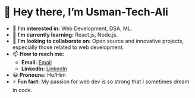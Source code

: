 # 👋 Hey there, I’m Usman-Tech-Ali
- 👀 **I’m interested in:** Web Development, DSA, ML.
- 🌱 **I’m currently learning:**  React.js, Node.js.
- 🤝 **I’m looking to collaborate on:** Open source and innovative projects, especially those related to web development.
- 📫 **How to reach me:**
  - **Email:** [Email](mailto:ua067284@gmail.com)
  - **LinkedIn:**  [LinkedIn](https://www.linkedin.com/in/usman-ali-6bb4972a0/)
- 😀 **Pronouns:** He/Him
- ⚡ **Fun fact:** My passion for web dev is so strong that I sometimes dream in code.

<!---
Usman-Tech-Ali/Usman-Tech-Ali is a ✨ special ✨ repository because its `README.md` (this file) appears on your GitHub profile.
You can click the Preview link to take a look at your changes.
--->
